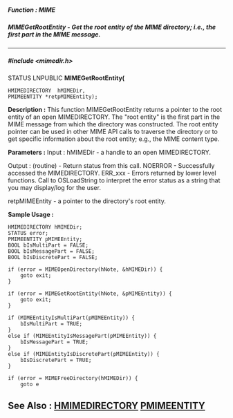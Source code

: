 ##### Function : MIME
##### MIMEGetRootEntity - Get the root entity of the MIME directory; i.e., the first part in the MIME message.
---
##### #include <mimedir.h>
STATUS LNPUBLIC **MIMEGetRootEntity(**

	HMIMEDIRECTORY  hMIMEDir,
	PMIMEENTITY *retpMIMEEntity);
**Description :**
This function MIMEGetRootEntity returns a pointer to the root entity of an open 
MIMEDIRECTORY.  The "root entity" is the first part in the MIME message from 
which the directory was constructed.  The root entity pointer can be used in 
other MIME API calls to traverse the directory or to get specific information 
about the root entity; e.g., the MIME content type.

**Parameters :**
Input :
hMIMEDir  -  a handle to an open MIMEDIRECTORY.

Output :
(routine)  -  Return status from this call.
	NOERROR - Successfully accessed the MIMEDIRECTORY.
	ERR_xxx - Errors returned by lower level functions.  Call to OSLoadString to interpret the error status as a string that you may display/log for the user.



retpMIMEEntity  -  a pointer to the directory's root entity.

**Sample Usage :**
```
HMIMEDIRECTORY hMIMEDir;
STATUS error;
PMIMEENTITY pMIMEEntity;
BOOL bIsMultiPart = FALSE;
BOOL bIsMessagePart = FALSE;
BOOL bIsDiscretePart = FALSE;

if (error = MIMEOpenDirectory(hNote, &hMIMEDir)) {
	goto exit;
}

if (error = MIMEGetRootEntity(hNote, &pMIMEEntity)) {
	goto exit;
}

if (MIMEEntityIsMultiPart(pMIMEEntity)) {
	bIsMultiPart = TRUE;
}
else if (MIMEEntityIsMessagePart(pMIMEEntity)) {
	bIsMessagePart = TRUE;
}
else if (MIMEEntityIsDiscretePart(pMIMEEntity)) {
	bIsDiscretePart = TRUE;
}

if (error = MIMEFreeDirectory(hMIMEDir)) {
	goto e

```
**See Also :**
[HMIMEDIRECTORY](D:/md_files/HMIMEDIRECTORY.md)
[PMIMEENTITY](D:/md_files/PMIMEENTITY.md)
---
